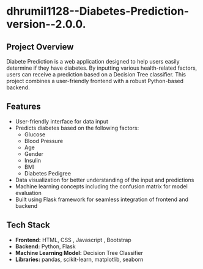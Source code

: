 # dhrumil1128--Diabetes-Prediction-version--2.0.0.
## Project Overview

Diabete Prediction is a web application designed to help users easily determine if they have diabetes. By inputting various health-related factors, users can receive a prediction based on a Decision Tree classifier. This project combines a user-friendly frontend with a robust Python-based backend.

## Features

- User-friendly interface for data input
- Predicts diabetes based on the following factors:
  - Glucose
  - Blood Pressure
  - Age
  - Gender
  - Insulin
  - BMI
  - Diabetes Pedigree
- Data visualization for better understanding of the input and predictions
- Machine learning concepts including the confusion matrix for model evaluation
- Built using Flask framework for seamless integration of frontend and backend

## Tech Stack

- **Frontend:** HTML, CSS , Javascript , Bootstrap
- **Backend:** Python, Flask
- **Machine Learning Model:** Decision Tree Classifier
- **Libraries:** pandas, scikit-learn, matplotlib, seaborn
